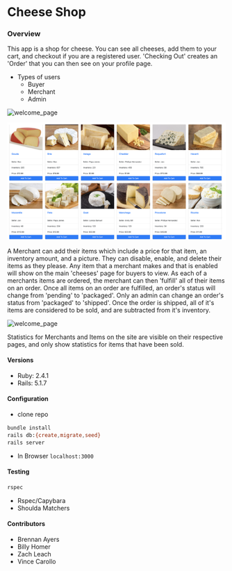 # Cheese Shop


### Overview
This app is a shop for cheese. You can see all cheeses, add them to your cart, and checkout if you are a registered user. 'Checking Out' creates an 'Order' that you can then see on your profile page.
- Types of users
  - Buyer
  - Merchant
  - Admin

![welcome_page](/app/assets/images/welcome_page.png)

![items_](/app/assets/images/items_page.png)

A Merchant can add their items which include a price for that item, an inventory amount, and a picture. They can disable, enable, and delete their items as they please. Any item that a merchant makes and that is enabled will show on the main 'cheeses' page for buyers to view. As each of a merchants items are ordered, the merchant can then 'fulfill' all of their items on an order. Once all items on an order are fulfilled, an order's status will change from 'pending' to 'packaged'. Only an admin can change an order's status from 'packaged' to 'shipped'. Once the order is shipped, all of it's items are considered to be sold, and are subtracted from it's inventory.


![welcome_page](/app/assets/images/cart_page.png)

Statistics for Merchants and Items on the site are visible on their respective pages, and only show statistics for items that have been sold.



#### Versions
- Ruby: 2.4.1
- Rails: 5.1.7

#### Configuration
- clone repo
```bash
bundle install
rails db:{create,migrate,seed}
rails server
```
- In Browser `localhost:3000`

#### Testing
```bash
rspec
```
- Rspec/Capybara
- Shoulda Matchers

#### Contributors
- Brennan Ayers
- Billy Homer
- Zach Leach
- Vince Carollo
